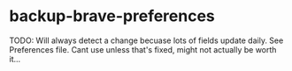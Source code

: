 # backup-brave-preferences

TODO: Will always detect a change becuase lots of fields update daily. See Preferences file. Cant use unless that's fixed, might not actually be worth it...
